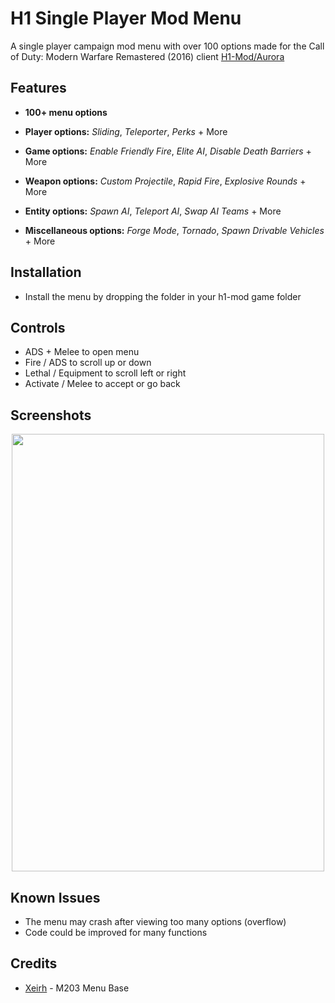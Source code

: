 
# H1 Single Player Mod Menu

A single player campaign mod menu with over 100 options made for the Call of Duty: Modern Warfare Remastered (2016) client [H1-Mod/Aurora](https://github.com/auroramod/h1-mod)

## Features

- **100+ menu options**

- **Player options:** *Sliding*, *Teleporter*, *Perks* + More

- **Game options:** *Enable Friendly Fire*, *Elite AI*, *Disable Death Barriers* + More

- **Weapon options:** *Custom Projectile*, *Rapid Fire*, *Explosive Rounds* + More

- **Entity options:** *Spawn AI*, *Teleport AI*, *Swap AI Teams* + More

- **Miscellaneous options:** *Forge Mode*, *Tornado*, *Spawn Drivable Vehicles* + More

## Installation

- Install the menu by dropping the folder in your h1-mod game folder

## Controls

- ADS + Melee to open menu
- Fire / ADS to scroll up or down
- Lethal / Equipment to scroll left or right
- Activate / Melee to accept or go back

## Screenshots

<p align="center">
    <img src="https://i.imgur.com/7yfCKHO.png" height="700" width="500">
</p>

## Known Issues

- The menu may crash after viewing too many options (overflow)
- Code could be improved for many functions

## Credits

- [Xeirh](https://github.com/Xeirh/) - M203 Menu Base
